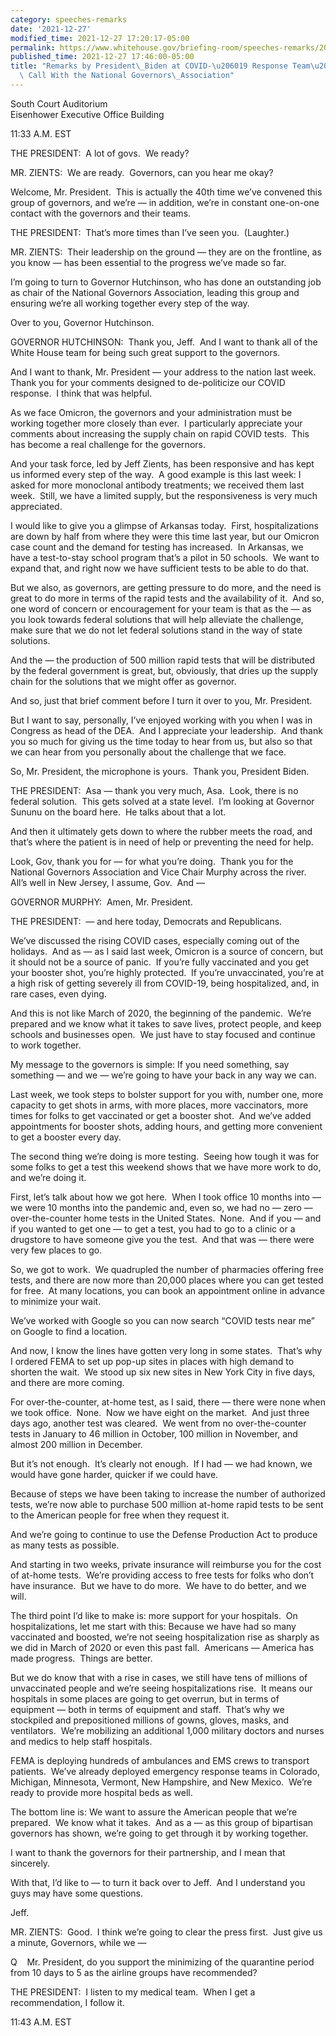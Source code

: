 ```yaml
---
category: speeches-remarks
date: '2021-12-27'
modified_time: 2021-12-27 17:20:17-05:00
permalink: https://www.whitehouse.gov/briefing-room/speeches-remarks/2021/12/27/remarks-by-president-biden-at-covid-19-response-teams-regular-call-with-the-national-governors-association/
published_time: 2021-12-27 17:46:00-05:00
title: "Remarks by President\_Biden at COVID-\u206019 Response Team\u2019s Regular\
  \ Call With the National Governors\_Association"
---
```

 
South Court Auditorium  
Eisenhower Executive Office Building

11:33 A.M. EST  
  
THE PRESIDENT:  A lot of govs.  We ready?  
  
MR. ZIENTS:  We are ready.  Governors, can you hear me okay?   
  
Welcome, Mr. President.  This is actually the 40th time we’ve convened
this group of governors, and we’re — in addition, we’re in constant
one-on-one contact with the governors and their teams.  
  
THE PRESIDENT:  That’s more times than I’ve seen you.  (Laughter.)  
  
MR. ZIENTS:  Their leadership on the ground — they are on the frontline,
as you know — has been essential to the progress we’ve made so far.   
  
I’m going to turn to Governor Hutchinson, who has done an outstanding
job as chair of the National Governors Association, leading this group
and ensuring we’re all working together every step of the way.   
  
Over to you, Governor Hutchinson.  
  
GOVERNOR HUTCHINSON:  Thank you, Jeff.  And I want to thank all of the
White House team for being such great support to the governors.   
  
And I want to thank, Mr. President — your address to the nation last
week.  Thank you for your comments designed to de-politicize our COVID
response.  I think that was helpful.   
  
As we face Omicron, the governors and your administration must be
working together more closely than ever.  I particularly appreciate your
comments about increasing the supply chain on rapid COVID tests.  This
has become a real challenge for the governors.   
  
And your task force, led by Jeff Zients, has been responsive and has
kept us informed every step of the way.  A good example is this last
week: I asked for more monoclonal antibody treatments; we received them
last week.  Still, we have a limited supply, but the responsiveness is
very much appreciated.   
  
I would like to give you a glimpse of Arkansas today.  First,
hospitalizations are down by half from where they were this time last
year, but our Omicron case count and the demand for testing has
increased.  In Arkansas, we have a test-to-stay school program that’s a
pilot in 50 schools.  We want to expand that, and right now we have
sufficient tests to be able to do that.   
  
But we also, as governors, are getting pressure to do more, and the need
is great to do more in terms of the rapid tests and the availability of
it.  And so, one word of concern or encouragement for your team is that
as the — as you look towards federal solutions that will help alleviate
the challenge, make sure that we do not let federal solutions stand in
the way of state solutions.   
  
And the — the production of 500 million rapid tests that will be
distributed by the federal government is great, but, obviously, that
dries up the supply chain for the solutions that we might offer as
governor.   
  
And so, just that brief comment before I turn it over to you, Mr.
President.   
  
But I want to say, personally, I’ve enjoyed working with you when I was
in Congress as head of the DEA.  And I appreciate your leadership.  And
thank you so much for giving us the time today to hear from us, but also
so that we can hear from you personally about the challenge that we
face.   
  
So, Mr. President, the microphone is yours.  Thank you, President
Biden.  
  
THE PRESIDENT:  Asa — thank you very much, Asa.  Look, there is no
federal solution.  This gets solved at a state level.  I’m looking at
Governor Sununu on the board here.  He talks about that a lot.   
  
And then it ultimately gets down to where the rubber meets the road, and
that’s where the patient is in need of help or preventing the need for
help.   
  
Look, Gov, thank you for — for what you’re doing.  Thank you for the
National Governors Association and Vice Chair Murphy across the river. 
All’s well in New Jersey, I assume, Gov.  And —  
  
GOVERNOR MURPHY:  Amen, Mr. President.  
  
THE PRESIDENT:  — and here today, Democrats and Republicans.   
  
We’ve discussed the rising COVID cases, especially coming out of the
holidays.  And as — as I said last week, Omicron is a source of concern,
but it should not be a source of panic.  If you’re fully vaccinated and
you get your booster shot, you’re highly protected.  If you’re
unvaccinated, you’re at a high risk of getting severely ill from
COVID-19, being hospitalized, and, in rare cases, even dying.   
  
And this is not like March of 2020, the beginning of the pandemic. 
We’re prepared and we know what it takes to save lives, protect people,
and keep schools and businesses open.  We just have to stay focused and
continue to work together.   
  
My message to the governors is simple: If you need something, say
something — and we — we’re going to have your back in any way we can.   
  
Last week, we took steps to bolster support for you with, number one,
more capacity to get shots in arms, with more places, more vaccinators,
more times for folks to get vaccinated or get a booster shot.  And we’ve
added appointments for booster shots, adding hours, and getting more
convenient to get a booster every day.   
  
The second thing we’re doing is more testing.  Seeing how tough it was
for some folks to get a test this weekend shows that we have more work
to do, and we’re doing it.

First, let’s talk about how we got here.  When I took office 10 months
into — we were 10 months into the pandemic and, even so, we had no —
zero — over-the-counter home tests in the United States.  None.  And if
you — and if you wanted to get one — to get a test, you had to go to a
clinic or a drugstore to have someone give you the test.  And that was —
there were very few places to go.   
  
So, we got to work.  We quadrupled the number of pharmacies offering
free tests, and there are now more than 20,000 places where you can get
tested for free.  At many locations, you can book an appointment online
in advance to minimize your wait.  
  
We’ve worked with Google so you can now search “COVID tests near me” on
Google to find a location.   
  
And now, I know the lines have gotten very long in some states.  That’s
why I ordered FEMA to set up pop-up sites in places with high demand to
shorten the wait.  We stood up six new sites in New York City in five
days, and there are more coming.  
  
For over-the-counter, at-home test, as I said, there — there were none
when we took office.  None.  Now we have eight on the market.  And just
three days ago, another test was cleared.  We went from no
over-the-counter tests in January to 46 million in October, 100 million
in November, and almost 200 million in December.   
  
But it’s not enough.  It’s clearly not enough.  If I had — we had known,
we would have gone harder, quicker if we could have.   
  
Because of steps we have been taking to increase the number of
authorized tests, we’re now able to purchase 500 million at-home rapid
tests to be sent to the American people for free when they request
it.   
  
And we’re going to continue to use the Defense Production Act to produce
as many tests as possible.   
  
And starting in two weeks, private insurance will reimburse you for the
cost of at-home tests.  We’re providing access to free tests for folks
who don’t have insurance.  But we have to do more.  We have to do
better, and we will.   
  
The third point I’d like to make is: more support for your hospitals. 
On hospitalizations, let me start with this: Because we have had so many
vaccinated and boosted, we’re not seeing hospitalization rise as sharply
as we did in March of 2020 or even this past fall.  Americans — America
has made progress.  Things are better.   
  
But we do know that with a rise in cases, we still have tens of millions
of unvaccinated people and we’re seeing hospitalizations rise.  It means
our hospitals in some places are going to get overrun, but in terms of
equipment — both in terms of equipment and staff.  That’s why we
stockpiled and prepositioned millions of gowns, gloves, masks, and
ventilators.  We’re mobilizing an additional 1,000 military doctors and
nurses and medics to help staff hospitals.   
  
FEMA is deploying hundreds of ambulances and EMS crews to transport
patients.  We’ve already deployed emergency response teams in Colorado,
Michigan, Minnesota, Vermont, New Hampshire, and New Mexico.  We’re
ready to provide more hospital beds as well.   
  
The bottom line is: We want to assure the American people that we’re
prepared.  We know what it takes.  And as a — as this group of
bipartisan governors has shown, we’re going to get through it by working
together.   
  
I want to thank the governors for their partnership, and I mean that
sincerely.   
  
With that, I’d like to — to turn it back over to Jeff.  And I understand
you guys may have some questions.   
  
Jeff.  
  
MR. ZIENTS:  Good.  I think we’re going to clear the press first.  Just
give us a minute, Governors, while we —   
  
Q    Mr. President, do you support the minimizing of the quarantine
period from 10 days to 5 as the airline groups have recommended?   
  
THE PRESIDENT:  I listen to my medical team.  When I get a
recommendation, I follow it.   
  
11:43 A.M. EST
